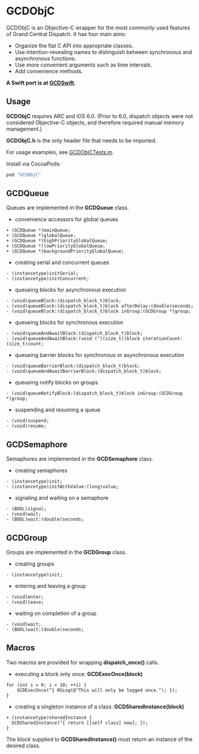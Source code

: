 # GCDObjC

GCDObjC is an Objective-C wrapper for the most commonly used features of Grand Central Dispatch.  It has four main aims:

* Organize the flat C API into appropriate classes.
* Use intention-revealing names to distinguish between synchronous and asynchronous functions. 
* Use more convenient arguments such as time intervals.
* Add convenience methods.

**A Swift port is at [GCDSwift](https://github.com/mjmsmith/gcdswift).**

## Usage

__GCDObjC__ requires ARC and iOS 6.0.  (Prior to 6.0, dispatch objects were not considered Objective-C objects, and therefore required manual memory management.)

__GCDObjC.h__ is the only header file that needs to be imported.

For usage examples, see [GCDObjCTests.m](https://github.com/mjmsmith/gcdobjc/blob/master/GCDObjCTests/GCDObjCTests.m).

Install via CocoaPods:

```ruby
pod "GCDObjC"
```

## GCDQueue

Queues are implemented in the __GCDQueue__ class.

* convenience accessors for global queues

```objc
+ (GCDQueue *)mainQueue;
+ (GCDQueue *)globalQueue;
+ (GCDQueue *)highPriorityGlobalQueue;
+ (GCDQueue *)lowPriorityGlobalQueue;
+ (GCDQueue *)backgroundPriorityGlobalQueue;
```

* creating serial and concurrent queues

```objc
- (instancetype)initSerial;
- (instancetype)initConcurrent;
```

* queueing blocks for asynchronous execution

```objc
- (void)queueBlock:(dispatch_block_t)block;
- (void)queueBlock:(dispatch_block_t)block afterDelay:(double)seconds;
- (void)queueBlock:(dispatch_block_t)block inGroup:(GCDGroup *)group;
```

* queueing blocks for synchronous execution

```objc
- (void)queueAndAwaitBlock:(dispatch_block_t)block;
- (void)queueAndAwaitBlock:(void (^)(size_t))block iterationCount:(size_t)count;
```

* queueing barrier blocks for synchronous or asynchronous execution

```objc
- (void)queueBarrierBlock:(dispatch_block_t)block;
- (void)queueAndAwaitBarrierBlock:(dispatch_block_t)block;
```

* queueing notify blocks on groups

```objc
- (void)queueNotifyBlock:(dispatch_block_t)block inGroup:(GCDGroup *)group;
```

* suspending and resuming a queue

```objc
- (void)suspend;
- (void)resume;
```

## GCDSemaphore

Semaphores are implemented in the __GCDSemaphore__ class.

* creating semaphores

```objc
- (instancetype)init;
- (instancetype)initWithValue:(long)value;
```

* signaling and waiting on a semaphore

```objc
- (BOOL)signal;
- (void)wait;
- (BOOL)wait:(double)seconds;
```

## GCDGroup

Groups are implemented in the __GCDGroup__ class.

* creating groups

```objc
- (instancetype)init;
```

* entering and leaving a group

```objc
- (void)enter;
- (void)leave;
```

* waiting on completion of a group

```objc
- (void)wait;
- (BOOL)wait:(double)seconds;
```

## Macros

Two macros are provided for wrapping __dispatch_once()__ calls.

* executing a block only once: __GCDExecOnce(block)__

```objc
for (int i = 0; i < 10; ++i) {
    GCDExecOnce(^{ NSLog(@"This will only be logged once."); });
}
```

* creating a singleton instance of a class: __GCDSharedInstance(block)__

```objc
+ (instancetype)sharedInstance {
  GCDSharedInstance(^{ return [[self class] new]; });
}
```

The block supplied to __GCDSharedInstance()__ must return an instance of the desired class.
